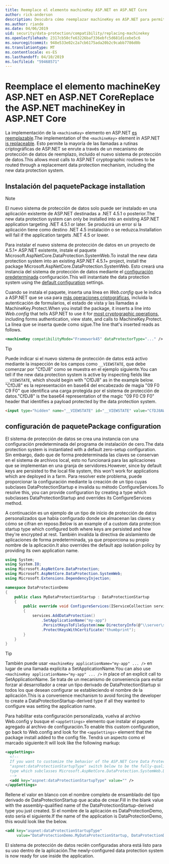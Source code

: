 ```yaml
---
title: Reemplace el elemento machineKey ASP.NET en ASP.NET Core
author: rick-anderson
description: Descubra cómo reemplazar machineKey en ASP.NET para permitir el uso de un sistema de protección de datos nueva y más segura.
ms.author: riande
ms.date: 04/06/2019
uid: security/data-protection/compatibility/replacing-machinekey
ms.openlocfilehash: 2317cb50cfe63226baf336ebfc5d681d1cebe5c6
ms.sourcegitcommit: 948e533e02c2a7cb6175ada20b2c9cabb7786d0b
ms.translationtype: MT
ms.contentlocale: es-ES
ms.lasthandoff: 04/10/2019
ms.locfileid: "59468571"
---
```

# <a name="replace-the-aspnet-machinekey-in-aspnet-core"></a><span data-ttu-id="59af1-103">Reemplace el elemento machineKey ASP.NET en ASP.NET Core</span><span class="sxs-lookup"><span data-stu-id="59af1-103">Replace the ASP.NET machineKey in ASP.NET Core</span></span>

<a name="compatibility-replacing-machinekey"></a>

<span data-ttu-id="59af1-104">La implementación de la `<machineKey>` elemento en ASP.NET [es reemplazable](https://blogs.msdn.microsoft.com/webdev/2012/10/23/cryptographic-improvements-in-asp-net-4-5-pt-2/).</span><span class="sxs-lookup"><span data-stu-id="59af1-104">The implementation of the `<machineKey>` element in ASP.NET [is replaceable](https://blogs.msdn.microsoft.com/webdev/2012/10/23/cryptographic-improvements-in-asp-net-4-5-pt-2/).</span></span> <span data-ttu-id="59af1-105">Esto permite la mayoría de las llamadas a rutinas criptográficas de ASP.NET se enrute a través de un mecanismo de protección de datos de reemplazo, incluido el nuevo sistema de protección de datos.</span><span class="sxs-lookup"><span data-stu-id="59af1-105">This allows most calls to ASP.NET cryptographic routines to be routed through a replacement data protection mechanism, including the new data protection system.</span></span>

## <a name="package-installation"></a><span data-ttu-id="59af1-106">Instalación del paquete</span><span class="sxs-lookup"><span data-stu-id="59af1-106">Package installation</span></span>

> [!NOTE]
> <span data-ttu-id="59af1-107">El nuevo sistema de protección de datos solo puede ser instalado en una aplicación existente de ASP.NET destinadas a .NET 4.5.1 o posterior.</span><span class="sxs-lookup"><span data-stu-id="59af1-107">The new data protection system can only be installed into an existing ASP.NET application targeting .NET 4.5.1 or later.</span></span> <span data-ttu-id="59af1-108">Se producirá un error si la aplicación tiene como destino .NET 4.5 instalación o se reduzca.</span><span class="sxs-lookup"><span data-stu-id="59af1-108">Installation will fail if the application targets .NET 4.5 or lower.</span></span>

<span data-ttu-id="59af1-109">Para instalar el nuevo sistema de protección de datos en un proyecto de 4.5.1+ ASP.NET existente, instale el paquete Microsoft.AspNetCore.DataProtection.SystemWeb.</span><span class="sxs-lookup"><span data-stu-id="59af1-109">To install the new data protection system into an existing ASP.NET 4.5.1+ project, install the package Microsoft.AspNetCore.DataProtection.SystemWeb.</span></span> <span data-ttu-id="59af1-110">Esto creará una instancia del sistema de protección de datos mediante el [configuración predeterminada](xref:security/data-protection/configuration/default-settings) configuración.</span><span class="sxs-lookup"><span data-stu-id="59af1-110">This will instantiate the data protection system using the [default configuration](xref:security/data-protection/configuration/default-settings) settings.</span></span>

<span data-ttu-id="59af1-111">Cuando se instala el paquete, inserta una línea en *Web.config* que le indica a ASP.NET que se usa para [más operaciones criptográficas](https://blogs.msdn.microsoft.com/webdev/2012/10/23/cryptographic-improvements-in-asp-net-4-5-pt-2/), incluida la autenticación de formularios, el estado de vista y las llamadas a MachineKey.Protect.</span><span class="sxs-lookup"><span data-stu-id="59af1-111">When you install the package, it inserts a line into *Web.config* that tells ASP.NET to use it for [most cryptographic operations](https://blogs.msdn.microsoft.com/webdev/2012/10/23/cryptographic-improvements-in-asp-net-4-5-pt-2/), including forms authentication, view state, and calls to MachineKey.Protect.</span></span> <span data-ttu-id="59af1-112">La línea que se inserta quede como sigue.</span><span class="sxs-lookup"><span data-stu-id="59af1-112">The line that's inserted reads as follows.</span></span>

```xml
<machineKey compatibilityMode="Framework45" dataProtectorType="..." />
```

>[!TIP]
> <span data-ttu-id="59af1-113">Puede indicar si el nuevo sistema de protección de datos está activo mediante la inspección de los campos como `__VIEWSTATE`, que debe comenzar por "CfDJ8" como se muestra en el ejemplo siguiente.</span><span class="sxs-lookup"><span data-stu-id="59af1-113">You can tell if the new data protection system is active by inspecting fields like `__VIEWSTATE`, which should begin with "CfDJ8" as in the example below.</span></span> <span data-ttu-id="59af1-114">"CfDJ8" es la representación en base64 del encabezado de magia "09 F0 C9 F0" que identifica una carga protegida por el sistema de protección de datos.</span><span class="sxs-lookup"><span data-stu-id="59af1-114">"CfDJ8" is the base64 representation of the magic "09 F0 C9 F0" header that identifies a payload protected by the data protection system.</span></span>

```html
<input type="hidden" name="__VIEWSTATE" id="__VIEWSTATE" value="CfDJ8AWPr2EQPTBGs3L2GCZOpk...">
```

## <a name="package-configuration"></a><span data-ttu-id="59af1-115">configuración de paquete</span><span class="sxs-lookup"><span data-stu-id="59af1-115">Package configuration</span></span>

<span data-ttu-id="59af1-116">El sistema de protección de datos se crea una instancia con una configuración predeterminada del programa de instalación de cero.</span><span class="sxs-lookup"><span data-stu-id="59af1-116">The data protection system is instantiated with a default zero-setup configuration.</span></span> <span data-ttu-id="59af1-117">Sin embargo, dado que de forma predeterminada las claves se conservan en el sistema de archivos local, esto no funcionará para las aplicaciones que se implementan en una granja de servidores.</span><span class="sxs-lookup"><span data-stu-id="59af1-117">However, since by default keys are persisted to the local file system, this won't work for applications which are deployed in a farm.</span></span> <span data-ttu-id="59af1-118">Para resolver este problema, puede proporcionar la configuración mediante la creación de un tipo cuyas subclases DataProtectionStartup e invalida su método ConfigureServices.</span><span class="sxs-lookup"><span data-stu-id="59af1-118">To resolve this, you can provide configuration by creating a type which subclasses DataProtectionStartup and overrides its ConfigureServices method.</span></span>

<span data-ttu-id="59af1-119">A continuación es un ejemplo de un tipo de inicio de protección de datos personalizados que había configurado donde se almacenan las claves y cómo se cifran en reposo.</span><span class="sxs-lookup"><span data-stu-id="59af1-119">Below is an example of a custom data protection startup type which configured both where keys are persisted and how they're encrypted at rest.</span></span> <span data-ttu-id="59af1-120">También invalida la directiva de aislamiento de aplicaciones de forma predeterminada, ya que proporciona su propio nombre de la aplicación.</span><span class="sxs-lookup"><span data-stu-id="59af1-120">It also overrides the default app isolation policy by providing its own application name.</span></span>

```csharp
using System;
using System.IO;
using Microsoft.AspNetCore.DataProtection;
using Microsoft.AspNetCore.DataProtection.SystemWeb;
using Microsoft.Extensions.DependencyInjection;

namespace DataProtectionDemo
{
    public class MyDataProtectionStartup : DataProtectionStartup
    {
        public override void ConfigureServices(IServiceCollection services)
        {
            services.AddDataProtection()
                .SetApplicationName("my-app")
                .PersistKeysToFileSystem(new DirectoryInfo(@"\\server\share\myapp-keys\"))
                .ProtectKeysWithCertificate("thumbprint");
        }
    }
}
```

>[!TIP]
> <span data-ttu-id="59af1-121">También puede usar `<machineKey applicationName="my-app" ... />` en lugar de una llamada explícita a SetApplicationName.</span><span class="sxs-lookup"><span data-stu-id="59af1-121">You can also use `<machineKey applicationName="my-app" ... />` in place of an explicit call to SetApplicationName.</span></span> <span data-ttu-id="59af1-122">Se trata de un mecanismo de conveniencia para evitar forzar al desarrollador a crear un tipo derivado de DataProtectionStartup si todos los que desean configurar se estableciendo el nombre de la aplicación.</span><span class="sxs-lookup"><span data-stu-id="59af1-122">This is a convenience mechanism to avoid forcing the developer to create a DataProtectionStartup-derived type if all they wanted to configure was setting the application name.</span></span>

<span data-ttu-id="59af1-123">Para habilitar esta configuración personalizada, vuelva al archivo Web.config y busque el `<appSettings>` elemento que instalar el paquete agregado al archivo de configuración.</span><span class="sxs-lookup"><span data-stu-id="59af1-123">To enable this custom configuration, go back to Web.config and look for the `<appSettings>` element that the package install added to the config file.</span></span> <span data-ttu-id="59af1-124">Tendrá un aspecto como el marcado siguiente:</span><span class="sxs-lookup"><span data-stu-id="59af1-124">It will look like the following markup:</span></span>

```xml
<appSettings>
  <!--
  If you want to customize the behavior of the ASP.NET Core Data Protection stack, set the
  "aspnet:dataProtectionStartupType" switch below to be the fully-qualified name of a
  type which subclasses Microsoft.AspNetCore.DataProtection.SystemWeb.DataProtectionStartup.
  -->
  <add key="aspnet:dataProtectionStartupType" value="" />
</appSettings>
```

<span data-ttu-id="59af1-125">Rellene el valor en blanco con el nombre completo de ensamblado del tipo derivado de DataProtectionStartup que acaba de crear.</span><span class="sxs-lookup"><span data-stu-id="59af1-125">Fill in the blank value with the assembly-qualified name of the DataProtectionStartup-derived type you just created.</span></span> <span data-ttu-id="59af1-126">Si el nombre de la aplicación es DataProtectionDemo, esto sería el siguiente.</span><span class="sxs-lookup"><span data-stu-id="59af1-126">If the name of the application is DataProtectionDemo, this would look like the below.</span></span>

```xml
<add key="aspnet:dataProtectionStartupType"
     value="DataProtectionDemo.MyDataProtectionStartup, DataProtectionDemo" />
```

<span data-ttu-id="59af1-127">El sistema de protección de datos recién configuradas ahora está listo para su uso dentro de la aplicación.</span><span class="sxs-lookup"><span data-stu-id="59af1-127">The newly-configured data protection system is now ready for use inside the application.</span></span>
